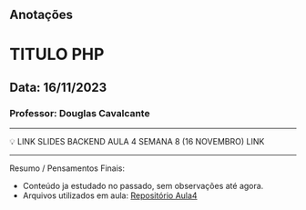 ## Anotações

# TITULO PHP

## Data: 16/11/2023

### Professor: Douglas Cavalcante

---

💡 LINK SLIDES BACKEND AULA 4 SEMANA 8 (16 NOVEMBRO)
LINK

---

Resumo / Pensamentos Finais:

- Conteúdo ja estudado no passado, sem observações até agora.
- Arquivos utilizados em aula: [Repositório Aula4]()
